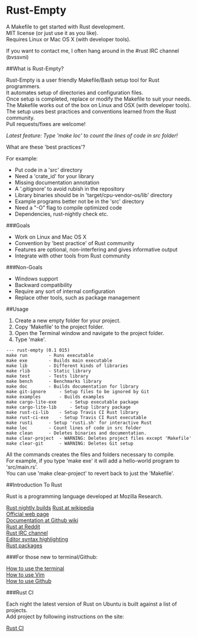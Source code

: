 Rust-Empty
==========

A Makefile to get started with Rust development.  
MIT license (or just use it as you like).  
Requires Linux or Mac OS X (with developer tools).  

If you want to contact me, I often hang around in the #rust IRC channel (bvssvni)

##What is Rust-Empty?

Rust-Empty is a user friendly Makefile/Bash setup tool for Rust programmers.  
It automates setup of directories and configuration files.  
Once setup is completed, replace or modify the Makefile to suit your needs.  
The Makefile works out of the box on Linux and OSX (with developer tools).  
The setup uses best practices and conventions learned from the Rust community.  
Pull requests/fixes are welcome!  

*Latest feature: Type 'make loc' to count the lines of code in src folder!*

What are these 'best practices'?

For example:

* Put code in a 'src' directory
* Need a 'crate_id' for your library
* Missing documentation annotation
* A '.gitignore' to avoid rubish in the repository
* Library binaries should be in 'target/cpu-vendor-os/lib' directory
* Example programs better not be in the 'src' directory
* Need a "-O" flag to compile optimized code
* Dependencies, rust-nightly check etc.

###Goals

* Work on Linux and Mac OS X
* Convention by 'best practice' of Rust community
* Features are optional, non-interfering and gives informative output
* Integrate with other tools from Rust community

###Non-Goals

* Windows support
* Backward compatibility
* Require any sort of internal configuration
* Replace other tools, such as package management

##Usage

1. Create a new empty folder for your project.  
2. Copy 'Makefile' to the project folder.  
3. Open the Terminal window and navigate to the project folder.  
4. Type 'make'.  

```
--- rust-empty (0.1 015)
make run 		- Runs executable
make exe 		- Builds main executable
make lib 		- Different kinds of libraries
make rlib 		- Static library
make test 		- Tests library
make bench 		- Benchmarks library
make doc 		- Builds documentation for library
make git-ignore 	- Setup files to be ignored by Git
make examples 		- Builds examples
make cargo-lite-exe 	- Setup executable package
make cargo-lite-lib 	- Setup library package
make rust-ci-lib 	- Setup Travis CI Rust library
make rust-ci-exe 	- Setup Travis CI Rust executable
make rusti		- Setup 'rusti.sh' for interactive Rust
make loc		- Count lines of code in src folder
make clean 		- Deletes binaries and documentation.
make clear-project 	- WARNING: Deletes project files except 'Makefile'
make clear-git 		- WARNING: Deletes Git setup
```

All the commands creates the files and folders necessary to compile.  
For example, if you type 'make exe' it will add a hello-world program to 'src/main.rs'.  
You can use 'make clear-project' to revert back to just the 'Makefile'.  

##Introduction To Rust

Rust is a programming language developed at Mozilla Research.  

<a href="https://github.com/bvssvni/rust-empty/issues/35" target="_blank">Rust nightly builds</a>
<a href="https://en.wikipedia.org/wiki/Rust_%28programming_language%29" target="_blank">Rust at wikipedia</a>  
<a href="http://www.rust-lang.org/" target="_blank">Official web page</a>  
<a href="https://github.com/mozilla/rust/wiki/Docs" target="_blank">Documentation at Github wiki</a>  
<a href="http://www.reddit.com/r/rust/" target="_blank">Rust at Reddit</a>  
<a href="http://chat.mibbit.com/?server=irc.mozilla.org&channel=%23rust" target="_blank">Rust IRC channel</a>  
<a href="https://github.com/mozilla/rust/wiki/Doc-packages%2C-editors%2C-and-other-tools" target="_blank">Editor syntax highlighting</a>  
<a href="https://github.com/mozilla/rust/wiki/Rustpkg" target="_blank">Rust packages</a>  

###For those new to terminal/Github:

<a href="https://github.com/bvssvni/rust-empty/wiki/How-to-use-the-terminal" target="_blank">How to use the terminal</a>  
<a href="https://github.com/bvssvni/rust-empty/wiki/How-to-use-Vim" target="_blank">How to use Vim</a>  
<a href="https://github.com/bvssvni/rust-empty/wiki/How-to-use-Github" target="_blank">How to use Github</a>

###Rust CI

Each night the latest version of Rust on Ubuntu is built against a list of projects.  
Add project by following instructions on the site:

<a href="http://rust-ci.org/" target="_blank">Rust CI</a>
